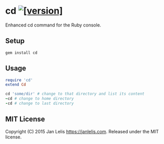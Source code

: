 # cd [![[version]](https://badge.fury.io/rb/cd.svg)](https://badge.fury.io/rb/cd)

Enhanced cd command for the Ruby console.


## Setup

```
gem install cd
```


## Usage

```ruby
require 'cd'
extend Cd

cd 'some/dir' # change to that directory and list its content
~cd # change to home directory
-cd # change to last directory
```


## MIT License

Copyright (C) 2015 Jan Lelis <https://janlelis.com>. Released under the MIT license.
